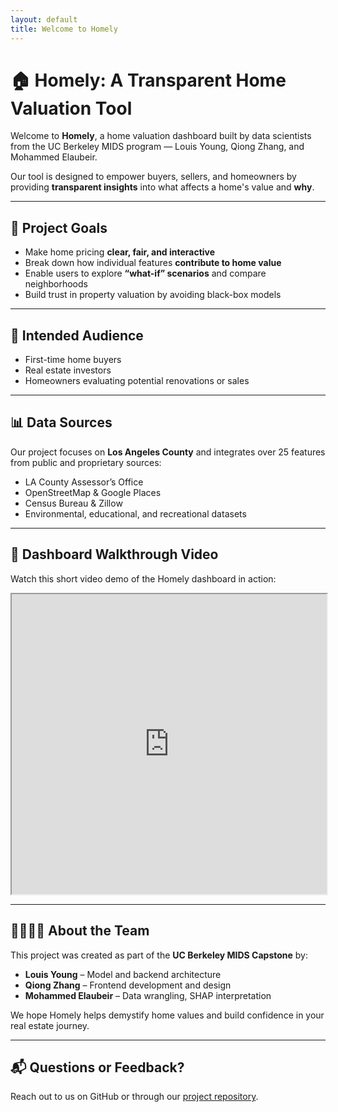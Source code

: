 ```yaml
---
layout: default
title: Welcome to Homely
---
```


# 🏠 Homely: A Transparent Home Valuation Tool

Welcome to **Homely**, a home valuation dashboard built by data scientists from the UC Berkeley MIDS program — Louis Young, Qiong Zhang, and Mohammed Elaubeir.

Our tool is designed to empower buyers, sellers, and homeowners by providing **transparent insights** into what affects a home's value and **why**.

---

## 🎯 Project Goals

- Make home pricing **clear, fair, and interactive**
- Break down how individual features **contribute to home value**
- Enable users to explore **“what-if” scenarios** and compare neighborhoods
- Build trust in property valuation by avoiding black-box models

---

## 👥 Intended Audience

- First-time home buyers  
- Real estate investors  
- Homeowners evaluating potential renovations or sales

---

## 📊 Data Sources

Our project focuses on **Los Angeles County** and integrates over 25 features from public and proprietary sources:

- LA County Assessor’s Office  
- OpenStreetMap & Google Places  
- Census Bureau & Zillow  
- Environmental, educational, and recreational datasets

---

## 🧭 Dashboard Walkthrough Video

Watch this short video demo of the Homely dashboard in action:

<iframe src="https://drive.google.com/file/d/1P68cGefBVQdY1cd_3p5wmzQN9Hc3tU_i/preview" width="100%" height="480" allow="autoplay"></iframe>

---

## 👨‍👩‍👧‍👦 About the Team

This project was created as part of the **UC Berkeley MIDS Capstone** by:

- **Louis Young** – Model and backend architecture  
- **Qiong Zhang** – Frontend development and design  
- **Mohammed Elaubeir** – Data wrangling, SHAP interpretation

We hope Homely helps demystify home values and build confidence in your real estate journey.

---

## 📬 Questions or Feedback?

Reach out to us on GitHub or through our [project repository](https://github.com/QZhang0318/Homely_Web).

